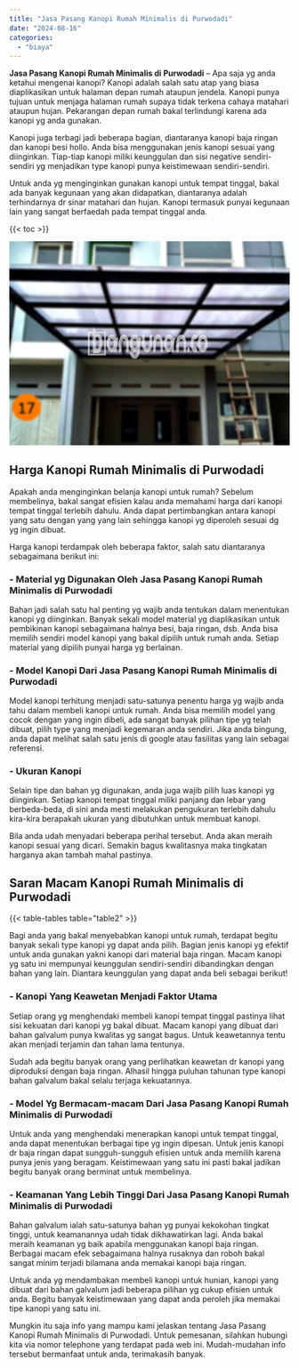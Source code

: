 ```yaml
---
title: "Jasa Pasang Kanopi Rumah Minimalis di Purwodadi"
date: "2024-08-16"
categories: 
  - "biaya"
---
```


**Jasa Pasang Kanopi Rumah Minimalis di Purwodadi** – Apa saja yg anda ketahui mengenai kanopi? Kanopi adalah salah satu atap yang biasa diaplikasikan untuk halaman depan rumah ataupun jendela. Kanopi punya tujuan untuk menjaga halaman rumah supaya tidak terkena cahaya matahari ataupun hujan. Pekarangan depan rumah bakal terlindungi karena ada kanopi yg anda gunakan.

Kanopi juga terbagi jadi beberapa bagian, diantaranya kanopi baja ringan dan kanopi besi hollo. Anda bisa menggunakan jenis kanopi sesuai yang diinginkan. Tiap-tiap kanopi miliki keunggulan dan sisi negative sendiri-sendiri yg menjadikan type kanopi punya keistimewaan sendiri-sendiri.

Untuk anda yg menginginkan gunakan kanopi untuk tempat tinggal, bakal ada banyak kegunaan yang akan didapatkan, diantaranya adalah terhindarnya dr sinar matahari dan hujan. Kanopi termasuk punyai kegunaan lain yang sangat berfaedah pada tempat tinggal anda.

{{< toc >}}

![Jasa Pasang Kanopi Rumah Minimalis di Purwodadi](/images/harga-kanopi-minimalis-58.png)

## Harga Kanopi Rumah Minimalis di Purwodadi

Apakah anda menginginkan belanja kanopi untuk rumah? Sebelum membelinya, bakal sangat efisien kalau anda memahami harga dari kanopi tempat tinggal terlebih dahulu. Anda dapat pertimbangkan antara kanopi yang satu dengan yang yang lain sehingga kanopi yg diperoleh sesuai dg yg ingin dibuat.

Harga kanopi terdampak oleh beberapa faktor, salah satu diantaranya sebagaimana berikut ini:

### \- Material yg Digunakan Oleh Jasa Pasang Kanopi Rumah Minimalis di Purwodadi

Bahan jadi salah satu hal penting yg wajib anda tentukan dalam menentukan kanopi yg diinginkan. Banyak sekali model material yg diaplikasikan untuk pembikinan kanopi sebagaimana halnya besi, baja ringan, dsb. Anda bisa memilih sendiri model kanopi yang bakal dipilih untuk rumah anda. Setiap material yang dipilih punyai harga yg berlainan.

### \- Model Kanopi Dari Jasa Pasang Kanopi Rumah Minimalis di Purwodadi

Model kanopi terhitung menjadi satu-satunya penentu harga yg wajib anda tahu dalam membeli kanopi untuk rumah. Anda bisa memilih model yang cocok dengan yang ingin dibeli, ada sangat banyak pilihan tipe yg telah dibuat, pilih type yang menjadi kegemaran anda sendiri. Jika anda bingung, anda dapat melihat salah satu jenis di google atau fasilitas yang lain sebagai referensi.

### \- Ukuran Kanopi

Selain tipe dan bahan yg digunakan, anda juga wajib pilih luas kanopi yg diinginkan. Setiap kanopi tempat tinggal miliki panjang dan lebar yang berbeda-beda, di sini anda mesti melakukan pengukuran terlebih dahulu kira-kira berapakah ukuran yang dibutuhkan untuk membuat kanopi.

Bila anda udah menyadari beberapa perihal tersebut. Anda akan meraih kanopi sesuai yang dicari. Semakin bagus kwalitasnya maka tingkatan harganya akan tambah mahal pastinya.

## Saran Macam Kanopi Rumah Minimalis di Purwodadi

{{< table-tables table="table2" >}}

Bagi anda yang bakal menyebabkan kanopi untuk rumah, terdapat begitu banyak sekali type kanopi yg dapat anda pilih. Bagian jenis kanopi yg efektif untuk anda gunakan yakni kanopi dari material baja ringan. Macam kanopi yg satu ini mempunyai keunggulan sendiri-sendiri dibandingkan dengan bahan yang lain. Diantara keunggulan yang dapat anda beli sebagai berikut!

### \- Kanopi Yang Keawetan Menjadi Faktor Utama

Setiap orang yg menghendaki membeli kanopi tempat tinggal pastinya lihat sisi kekuatan dari kanopi yg bakal dibuat. Macam kanopi yang dibuat dari bahan galvalum punya kwalitas yg sangat bagus. Untuk keawetannya tentu akan menjadi terjamin dan tahan lama tentunya.

Sudah ada begitu banyak orang yang perlihatkan keawetan dr kanopi yang diproduksi dengan baja ringan. Alhasil hingga puluhan tahunan type kanopi bahan galvalum bakal selalu terjaga kekuatannya.

### \- Model Yg Bermacam-macam Dari Jasa Pasang Kanopi Rumah Minimalis di Purwodadi

Untuk anda yang menghendaki menerapkan kanopi untuk tempat tinggal, anda dapat menentukan berbagai tipe yg ingin dipesan. Untuk jenis kanopi dr baja ringan dapat sungguh-sungguh efisien untuk anda memilih karena punya jenis yang beragam. Keistimewaan yang satu ini pasti bakal jadikan begitu banyak orang berminat untuk membelinya.

### \- Keamanan Yang Lebih Tinggi Dari Jasa Pasang Kanopi Rumah Minimalis di Purwodadi

Bahan galvalum ialah satu-satunya bahan yg punyai kekokohan tingkat tinggi, untuk keamanannya udah tidak dikhawatirkan lagi. Anda bakal meraih keamanan yg baik apabila menggunakan kanopi baja ringan. Berbagai macam efek sebagaimana halnya rusaknya dan roboh bakal sangat minim terjadi bilamana anda memakai kanopi baja ringan.

Untuk anda yg mendambakan membeli kanopi untuk hunian, kanopi yang dibuat dari bahan galvalum jadi beberapa pilihan yg cukup efisien untuk anda. Begitu banyak keistimewaan yang dapat anda peroleh jika memakai tipe kanopi yang satu ini.

Mungkin itu saja info yang mampu kami jelaskan tentang Jasa Pasang Kanopi Rumah Minimalis di Purwodadi. Untuk pemesanan, silahkan hubungi kita via nomor telephone yang terdapat pada web ini. Mudah-mudahan info tersebut bermanfaat untuk anda, terimakasih banyak.
